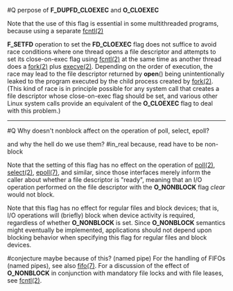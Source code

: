#Q perpose of  **F_DUPFD_CLOEXEC** and  **O_CLOEXEC**

Note that the use of this flag is essential in some multithreaded programs, because using a separate [fcntl(2)](https://man7.org/linux/man-pages/man2/fcntl.2.html)

**F_SETFD** operation to set the **FD_CLOEXEC** flag does not suffice to avoid race conditions where one thread opens a file descriptor and attempts to set its close-on-exec flag using [fcntl(2)](https://man7.org/linux/man-pages/man2/fcntl.2.html) at the same time as another thread does a [fork(2)](https://man7.org/linux/man-pages/man2/fork.2.html) plus [execve(2)](https://man7.org/linux/man-pages/man2/execve.2.html).
Depending on the order of execution, the race may lead to the file descriptor returned by **open**() being unintentionally leaked to the program executed by the child process created by [fork(2)](https://man7.org/linux/man-pages/man2/fork.2.html).
(This kind of race is in principle possible for any system call that creates a file descriptor whose close-on-exec flag should be set, and various other Linux system calls provide an equivalent of the **O_CLOEXEC** flag to deal with this problem.)

---
#Q Why doesn't nonblock affect on the operation of poll, select, epoll?

and why the hell do we use them?
#in_real because, read have to be non-block

Note that the setting of this flag has no effect on the
operation of [poll(2)](https://man7.org/linux/man-pages/man2/poll.2.html), [select(2)](https://man7.org/linux/man-pages/man2/select.2.html), [epoll(7)](https://man7.org/linux/man-pages/man7/epoll.7.html), and similar,
since those interfaces merely inform the caller about
whether a file descriptor is "ready", meaning that an I/O
operation performed on the file descriptor with the
**O_NONBLOCK** flag _clear_ would not block.

Note that this flag has no effect for regular files and
block devices; that is, I/O operations will (briefly)
block when device activity is required, regardless of
whether **O_NONBLOCK** is set.  Since **O_NONBLOCK** semantics
might eventually be implemented, applications should not
depend upon blocking behavior when specifying this flag
for regular files and block devices.

#conjecture maybe because of this? (named pipe)
For the handling of FIFOs (named pipes), see also [fifo(7)](https://man7.org/linux/man-pages/man7/fifo.7.html).
For a discussion of the effect of **O_NONBLOCK** in
conjunction with mandatory file locks and with file
leases, see [fcntl(2)](https://man7.org/linux/man-pages/man2/fcntl.2.html).
